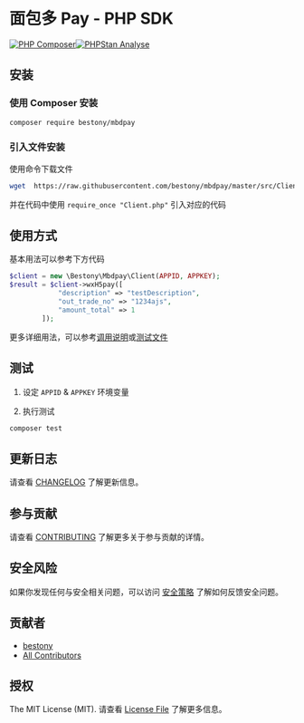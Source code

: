 # 面包多 Pay -  PHP SDK
[![PHP Composer](https://github.com/bestony/mbdpay/actions/workflows/php.yml/badge.svg)](https://github.com/bestony/mbdpay/actions/workflows/php.yml)[![PHPStan Analyse](https://github.com/bestony/mbdpay/actions/workflows/stylecheck.yml/badge.svg)](https://github.com/bestony/mbdpay/actions/workflows/stylecheck.yml)
## 安装

### 使用 Composer 安装

```bash
composer require bestony/mbdpay
```

### 引入文件安装

使用命令下载文件

```bash
wget  https://raw.githubusercontent.com/bestony/mbdpay/master/src/Client.php
```

并在代码中使用 `require_once "Client.php"` 引入对应的代码

## 使用方式

基本用法可以参考下方代码

```php
$client = new \Bestony\Mbdpay\Client(APPID, APPKEY);
$result = $client->wxH5pay([
            "description" => "testDescription",
            "out_trade_no" => "1234ajs",
            "amount_total" => 1
        ]);
```

更多详细用法，可以参考[调用说明](../../wiki/%E8%B0%83%E7%94%A8%E8%AF%B4%E6%98%8E)或[测试文件](tests/ClientTest.php)

## 测试

1. 设定 `APPID` & `APPKEY` 环境变量

2. 执行测试

```bash
composer test
```

## 更新日志

请查看 [CHANGELOG](CHANGELOG.md) 了解更新信息。

## 参与贡献

请查看 [CONTRIBUTING](.github/CONTRIBUTING.md) 了解更多关于参与贡献的详情。

## 安全风险

如果你发现任何与安全相关问题，可以访问 [安全策略](../../security/policy) 了解如何反馈安全问题。

## 贡献者

- [bestony](https://github.com/bestony)
- [All Contributors](../../contributors)

## 授权

The MIT License (MIT). 请查看 [License File](LICENSE.md) 了解更多信息。

